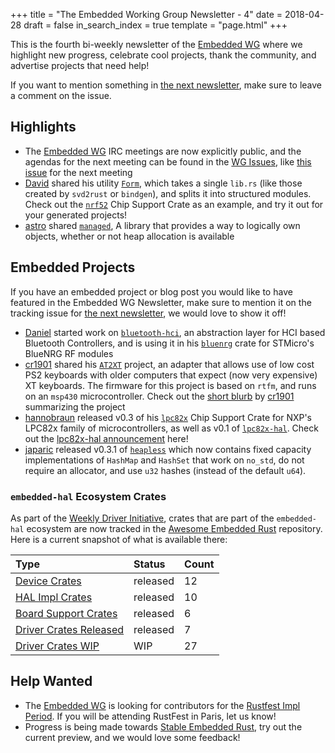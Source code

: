 +++
title = "The Embedded Working Group Newsletter - 4"
date = 2018-04-28
draft = false
in_search_index = true
template = "page.html"
+++

This is the fourth bi-weekly newsletter of the [Embedded WG] where we highlight new progress, celebrate cool projects, thank the community, and advertise projects that need help!

<!-- more -->

If you want to mention something in [the next newsletter], make sure to leave a comment on the issue.

[the next newsletter]: https://github.com/rust-lang-nursery/embedded-wg/issues/93
[Embedded WG]: https://github.com/rust-lang-nursery/embedded-wg

## Highlights

* The [Embedded WG] IRC meetings are now explicitly public, and the agendas for the next meeting can be found in the [WG Issues], like [this issue] for the next meeting
* [David] shared his utility [`Form`], which takes a single `lib.rs` (like those created by `svd2rust` or `bindgen`), and splits it into structured modules. Check out the [`nrf52`] Chip Support Crate as an example, and try it out for your generated projects!
* [astro] shared [`managed`], A library that provides a way to logically own objects, whether or not heap allocation is available

[WG Issues]: https://github.com/rust-lang-nursery/embedded-wg/issues
[this issue]: https://github.com/rust-lang-nursery/embedded-wg/issues/91
[David]: https://github.com/djmcgill
[`Form`]: https://github.com/djmcgill/form
[`nrf52`]: https://github.com/jamesmunns/nrf52/tree/master/src
[astro]: https://github.com/astro
[`managed`]: https://crates.io/crates/managed


## Embedded Projects

If you have an embedded project or blog post you would like to have featured in the Embedded WG Newsletter, make sure to mention it on the tracking issue for [the next newsletter], we would love to show it off!

* [Daniel] started work on [`bluetooth-hci`], an abstraction layer for HCI based Bluetooth Controllers, and is using it in his [`bluenrg`] crate for STMicro's BlueNRG RF modules
* [cr1901] shared his [`AT2XT`] project, an adapter that allows use of low cost PS2 keyboards with older computers that expect (now very expensive) XT keyboards. The firmware for this project is based on `rtfm`, and runs on an `msp430` microcontroller. Check out the [short blurb] by [cr1901] summarizing the project
* [hannobraun] released v0.3 of his [`lpc82x`] Chip Support Crate for NXP's LPC82x family of microcontrollers, as well as v0.1 of [`lpc82x-hal`]. Check out the [lpc82x-hal announcement] here!
* [japaric] released v0.3.1 of [`heapless`] which now contains fixed capacity implementations of `HashMap` and `HashSet` that work on `no_std`, do not require an allocator, and use `u32` hashes (instead of the default `u64`).

[`AT2XT`]: https://github.com/cr1901/AT2XT
[cr1901]: https://github.com/cr1901
[japaric]: https://github.com/japaric
[`heapless`]: https://crates.io/crates/heapless
[Daniel]: https://github.com/danielgallagher0
[`bluetooth-hci`]: https://github.com/danielgallagher0/bluetooth-hci
[`bluenrg`]: https://github.com/danielgallagher0/bluenrg
[hannobraun]: https://github.com/hannobraun
[`lpc82x`]: https://crates.io/crates/lpc82x
[`lpc82x-hal`]: https://crates.io/crates/lpc82x-hal
[lpc82x-hal announcement]: https://users.rust-lang.org/t/lpc82x-hal-0-1-hardware-abstraction-layer-for-nxp-lpc82x-mcus/17116
[short blurb]: https://github.com/rust-lang-nursery/embedded-wg/pull/94#issuecomment-385172043

### `embedded-hal` Ecosystem Crates

As part of the [Weekly Driver Initiative], crates that are part of the `embedded-hal` ecosystem are now tracked in the [Awesome Embedded Rust] repository. Here is a current snapshot of what is available there:

| Type                      | Status    | Count |
| :---                      | :-----    | :---- |
| [Device Crates]           | released  | 12    |
| [HAL Impl Crates]         | released  | 10    |
| [Board Support Crates]    | released  | 6     |
| [Driver Crates Released]  | released  | 7     |
| [Driver Crates WIP]       | WIP       | 27    |

[Awesome Embedded Rust]: https://github.com/rust-embedded/awesome-embedded-rust
[Weekly Driver Initiative]: https://github.com/rust-lang-nursery/embedded-wg/issues/39
[Device Crates]: https://github.com/rust-embedded/awesome-embedded-rust#device-crates
[HAL Impl Crates]: https://github.com/rust-embedded/awesome-embedded-rust#hal-implementation-crates
[Board Support Crates]: https://github.com/rust-embedded/awesome-embedded-rust#board-support-crates
[Driver Crates Released]: https://github.com/rust-embedded/awesome-embedded-rust#driver-crates
[Driver Crates WIP]: https://github.com/rust-embedded/awesome-embedded-rust#wip

## Help Wanted

* The [Embedded WG] is looking for contributors for the [Rustfest Impl Period]. If you will be attending RustFest in Paris, let us know!
* Progress is being made towards [Stable Embedded Rust], try out the current preview, and we would love some feedback!

[Stable Embedded Rust]: https://github.com/rust-lang-nursery/embedded-wg/issues/42#issuecomment-384524779
[Rustfest Impl Period]: https://github.com/rust-lang-nursery/embedded-wg/issues/90
